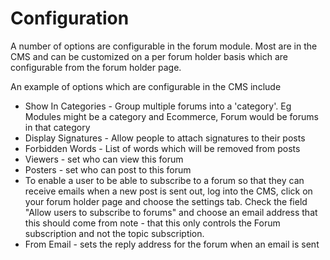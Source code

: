 Configuration
================================

A number of options are configurable in the forum module. Most are in the CMS and can be customized on a per forum holder basis
which are configurable from the forum holder page.

An example of options which are configurable in the CMS include 

* Show In Categories - Group multiple forums into a 'category'. Eg Modules might be a category and Ecommerce, Forum would be forums in that category
* Display Signatures - Allow people to attach signatures to their posts
* Forbidden Words - List of words which will be removed from posts
* Viewers - set who can view this forum 
* Posters - set who can post to this forum
* To enable a user to be able to subscribe to a forum so that they can receive emails when a new post is sent out, log into the CMS, click on your
forum holder page and choose the settings tab. Check the field "Allow users to subscribe to forums" and choose an email address that this should come from
note - that this only controls the Forum subscription and not the topic subscription.
* From Email - sets the reply address for the forum when an email is sent